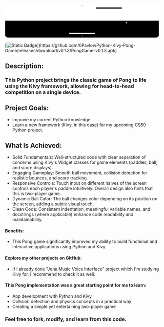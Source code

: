 <div align="center">

![banner](https://github.com/0Pavlov/Python-Kivy-Pong-Game/blob/master/sources/assets/banner.png)

</div>
 
[![Static Badge](https://img.shields.io/badge/DOWNLOAD-APK%20v0.1.3-white?style=for-the-badge&logo=android&logoColor=white&logoSize=auto&labelColor=black&link=**https://github.com/0Pavlov/Python-Kivy-Pong-Game/releases/download/v0.1.3/PongGame-v0.1.3.apk**)](https://github.com/0Pavlov/Python-Kivy-Pong-Game/releases/download/v0.1.3/PongGame-v0.1.3.apk)

## Description:

### This Python project brings the classic game of Pong to life using the Kivy framework, allowing for head-to-head competition on a single device. 

## Project Goals:

  - Improve my current Python knowledge.
  - Learn a new framework (Kivy, in this case) for my upcoming CS50 Python project.

## What Is Achieved:

  - Solid Fundamentals: Well-structured code with clear separation of concerns using Kivy's Widget classes for game elements (paddles, ball, and score displays).
  - Engaging Gameplay: Smooth ball movement, collision detection for realistic bounces, and score tracking.
  - Responsive Controls: Touch input on different halves of the screen controls each player's paddle intuitively. Overall design also hints that this is two-player game.
  - Dynamic Ball Color: The ball changes color depending on its position on the screen, adding a subtle visual touch.
  - Clean Code: Consistent indentation, meaningful variable names, and docstrings (where applicable) enhance code readability and maintainability.

#### Benefits:

  - This Pong game significantly improved my ability to build functional and interactive applications using Python and Kivy. 

#### Explore my other projects on GitHub:

  - If I already done "Jena Music Voice Interface" project which I'm studying Kivy for, I recommend to check it as well.


#### This Pong implementation was a great starting point for me to learn:

  - App development with Python and Kivy
  - Collision detection and physics concepts in a practical way
  - Creating a simple yet entertaining two-player game

### Feel free to fork, modify, and learn from this code.
